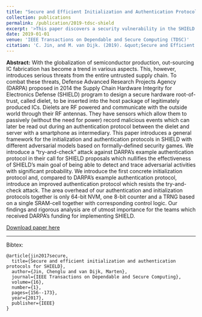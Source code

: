 ```yaml
---
title: "Secure and Efficient Initialization and Authentication Protocols for SHIELD"
collection: publications
permalink: /publication/2019-tdsc-shield
excerpt: '>This paper discovers a security vulnerability in the SHIELD authentication protocol proposed by DARPA, and it proposes new secure and efficient authentication and initialization protocols for SHIELD to fix the discovered loophole.' 
date: 2019-01-01
venue: 'IEEE Transactions on Dependable and Secure Computing (TDSC)'
citation: 'C. Jin, and M. van Dijk. (2019). &quot;Secure and Efficient Initialization and Authentication Protocols for SHIELD&quot; <i>IEEE Transactions on Dependable and Secure Computing (TDSC)</i>.'
---
```


<b>Abstract:</b> With the globalization of semiconductor production, out-sourcing IC fabrication has become a trend in various aspects. This, however, introduces serious threats from the entire untrusted supply chain. To combat these threats, Defense Advanced Research Projects Agency (DARPA) proposed in 2014 the Supply Chain Hardware Integrity for Electronics Defense (SHIELD) program to design a secure hardware root-of-trust, called dielet, to be inserted into the host package of legitimately produced ICs. Dielets are RF powered and communicate with the outside world through their RF antennas. They have sensors which allow them to passively (without the need for power) record malicious events which can later be read out during an authentication protocol between the dielet and server with a smartphone as intermediary. This paper introduces a general framework for the initialization and authentication protocols in SHIELD with different adversarial models based on formally-defined security games. We introduce a “try-and-check” attack against DARPA’s example authentication protocol in their call for SHIELD proposals which nullifies the effectiveness of SHIELD’s main goal of being able to detect and trace adversarial activities with significant probability. We introduce the first concrete initialization protocol and, compared to DARPA’s example authentication protocol, introduce an improved authentication protocol which resists the try-and-check attack. The area overhead of our authentication and initialization protocols together is only 64-bit NVM, one 8-bit counter and a TRNG based on a single SRAM-cell together with corresponding control logic. Our findings and rigorous analysis are of utmost importance for the teams which received DARPA’s funding for implementing SHIELD.

[Download paper here](http://ieeexplore.ieee.org/document/7807281)

---

Bibtex:

```
@article{jin2017secure,
  title={Secure and efficient initialization and authentication protocols for SHIELD},
  author={Jin, Chenglu and van Dijk, Marten},
  journal={IEEE Transactions on Dependable and Secure Computing},
  volume={16},
  number={1},
  pages={156--173},
  year={2017},
  publisher={IEEE}
}
```